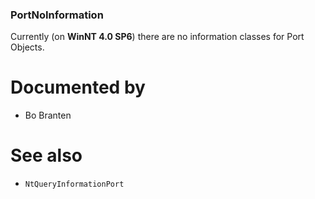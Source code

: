 ### PortNoInformation

Currently (on **WinNT 4.0 SP6**) there are no information classes for Port Objects.

# Documented by

* Bo Branten

# See also

* `NtQueryInformationPort`
